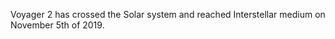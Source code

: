 Voyager 2 has crossed the Solar system and reached Interstellar medium on November 5th of 2019.


  					        
